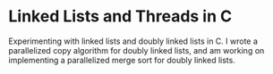 Linked Lists and Threads in C
================================

Experimenting with linked lists and doubly linked lists in C.
I wrote a parallelized copy algorithm for doubly linked lists, and am working
on implementing a parallelized merge sort for doubly linked lists.
